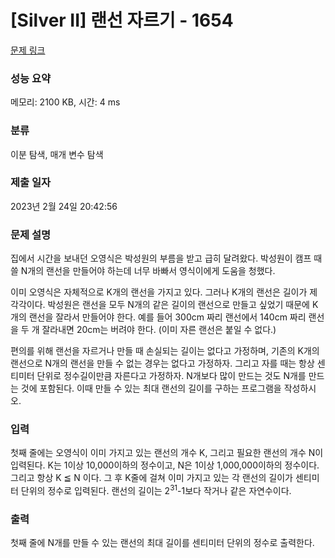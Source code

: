 # [Silver II] 랜선 자르기 - 1654 

[문제 링크](https://www.acmicpc.net/problem/1654) 

### 성능 요약

메모리: 2100 KB, 시간: 4 ms

### 분류

이분 탐색, 매개 변수 탐색

### 제출 일자

2023년 2월 24일 20:42:56

### 문제 설명

<p>집에서 시간을 보내던 오영식은 박성원의 부름을 받고 급히 달려왔다. 박성원이 캠프 때 쓸 N개의 랜선을 만들어야 하는데 너무 바빠서 영식이에게 도움을 청했다.</p>

<p>이미 오영식은 자체적으로 K개의 랜선을 가지고 있다. 그러나 K개의 랜선은 길이가 제각각이다. 박성원은 랜선을 모두 N개의 같은 길이의 랜선으로 만들고 싶었기 때문에 K개의 랜선을 잘라서 만들어야 한다. 예를 들어 300cm 짜리 랜선에서 140cm 짜리 랜선을 두 개 잘라내면 20cm는 버려야 한다. (이미 자른 랜선은 붙일 수 없다.)</p>

<p>편의를 위해 랜선을 자르거나 만들 때 손실되는 길이는 없다고 가정하며, 기존의 K개의 랜선으로 N개의 랜선을 만들 수 없는 경우는 없다고 가정하자. 그리고 자를 때는 항상 센티미터 단위로 정수길이만큼 자른다고 가정하자. N개보다 많이 만드는 것도 N개를 만드는 것에 포함된다. 이때 만들 수 있는 최대 랜선의 길이를 구하는 프로그램을 작성하시오.</p>

### 입력 

 <p>첫째 줄에는 오영식이 이미 가지고 있는 랜선의 개수 K, 그리고 필요한 랜선의 개수 N이 입력된다. K는 1이상 10,000이하의 정수이고, N은 1이상 1,000,000이하의 정수이다. 그리고 항상 K ≦ N 이다. 그 후 K줄에 걸쳐 이미 가지고 있는 각 랜선의 길이가 센티미터 단위의 정수로 입력된다. 랜선의 길이는 2<sup>31</sup>-1보다 작거나 같은 자연수이다.</p>

### 출력 

 <p>첫째 줄에 N개를 만들 수 있는 랜선의 최대 길이를 센티미터 단위의 정수로 출력한다.</p>

